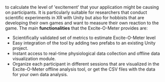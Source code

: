 
to calculate the level of 'excitement' that your application might be causing on participants. It is particularly suitable for researchers that conduct scientific experiments in XR with Unity but also for hobbists that are developing their own games and want to measure their own reaction to the game. The main **functionalities** that the Excite-O-Meter provides are:

- Scientifically validated set of metrics to estimate Excite-O-Meter level
- Easy integration of the tool by adding two prefabs to an existing Unity project.
- Instant access to real-time physiological data collection and offline data visualization module.
- Organize each participant in different sessions that are visualized in the Excite-O-Meter offline analysis tool, or get the CSV files with the data for your own data analysis.
